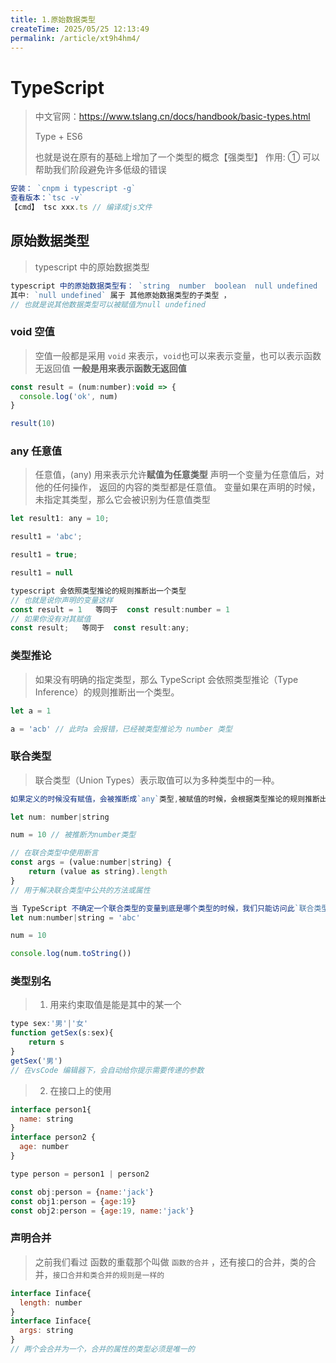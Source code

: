 ```yaml
---
title: 1.原始数据类型
createTime: 2025/05/25 12:13:49
permalink: /article/xt9h4hm4/
---
```


# TypeScript

> 中文官网：https://www.tslang.cn/docs/handbook/basic-types.html
>
> Type + ES6
>
> 也就是说在原有的基础上增加了一个类型的概念【强类型】
> 作用: ① 可以帮助我们阶段避免许多低级的错误

```js
安装： `cnpm i typescript -g`
查看版本：`tsc -v`
【cmd】 tsc xxx.ts // 编译成js文件
```

## 原始数据类型

> typescript 中的原始数据类型

```js
typescript 中的原始数据类型有： `string  number  boolean  null undefined  enum symbol`
其中: `null undefined` 属于 其他原始数据类型的子类型 ，
// 也就是说其他数据类型可以被赋值为null undefined
```

### void 空值

> 空值一般都是采用 `void` 来表示，`void`也可以来表示变量，也可以表示函数无返回值
> **一般是用来表示函数无返回值**

```js
const result = (num:number):void => {
  console.log('ok', num)
}

result(10)
```



### any 任意值

> 任意值，(any) 用来表示允许**赋值为任意类型**
> 声明一个变量为任意值后，对他的任何操作， 返回的内容的类型都是任意值。
> 变量如果在声明的时候，未指定其类型，那么它会被识别为任意值类型

```js
let result1: any = 10;

result1 = 'abc';

result1 = true;

result1 = null
```

```js
typescript 会依照类型推论的规则推断出一个类型
// 也就是说你声明的变量这样
const result = 1   等同于  const result:number = 1
// 如果你没有对其赋值
const result;   等同于  const result:any;
```



### 类型推论

>  如果没有明确的指定类型，那么 TypeScript 会依照类型推论（Type Inference）的规则推断出一个类型。 

```js
let a = 1

a = 'acb' // 此时a 会报错，已经被类型推论为 number 类型
```



### 联合类型

>  联合类型（Union Types）表示取值可以为多种类型中的一种。 

```js
如果定义的时候没有赋值，会被推断成`any`类型,被赋值的时候，会根据类型推论的规则推断出一个类型：

let num: number|string

num = 10 // 被推断为number类型

// 在联合类型中使用断言
const args = (value:number|string) {
    return (value as string).length
}
// 用于解决联合类型中公共的方法或属性
```

```js
当 TypeScript 不确定一个联合类型的变量到底是哪个类型的时候，我们只能访问此`联合类型的所有类型里共有的属性或方法`：
let num:number|string = 'abc'

num = 10

console.log(num.toString())
```



### 类型别名

> 1. 用来约束取值是能是其中的某一个

```js
type sex:'男'|'女'
function getSex(s:sex){
    return s
}
getSex('男')
// 在vsCode 编辑器下，会自动给你提示需要传递的参数
```

> 2. 在接口上的使用

```js
interface person1{
  name: string
}
interface person2 {
  age: number
}

type person = person1 | person2

const obj:person = {name:'jack'}
const obj1:person = {age:19}
const obj2:person = {age:19, name:'jack'}
```



### 声明合并

> 之前我们看过 函数的重载那个叫做 `函数的合并` ，还有接口的合并，类的合并，`接口合并和类合并的规则是一样的`

```js
interface Iinface{
  length: number
}
interface Iinface{
  args: string
}
// 两个会合并为一个，合并的属性的类型必须是唯一的
```

